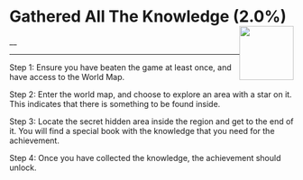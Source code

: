 # Gathered All The Knowledge (2.0%) <img style="float: right;" src="https://cdn.cloudflare.steamstatic.com/steamcommunity/public/images/apps/881100/c888cdb9375f8dc2a7ef516ddfb7f2822917aecb.jpg" width="96" height="96">

__

---

Step 1: Ensure you have beaten the game at least once, and have access to the World Map.

Step 2: Enter the world map, and choose to explore an area with a star on it. This indicates that there is something to be found inside.

Step 3: Locate the secret hidden area inside the region and get to the end of it. You will find a special book with the knowledge that you need for the achievement.

Step 4: Once you have collected the knowledge, the achievement should unlock.